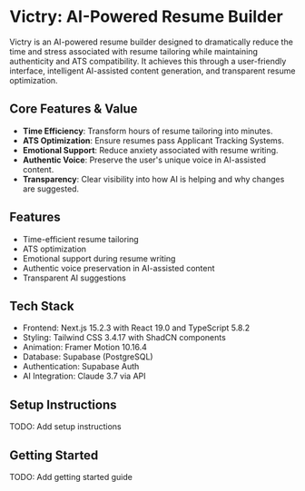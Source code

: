 # Victry: AI-Powered Resume Builder

Victry is an AI-powered resume builder designed to dramatically reduce the time and stress associated with resume tailoring while maintaining authenticity and ATS compatibility. It achieves this through a user-friendly interface, intelligent AI-assisted content generation, and transparent resume optimization.

## Core Features & Value

- **Time Efficiency**: Transform hours of resume tailoring into minutes.
- **ATS Optimization**: Ensure resumes pass Applicant Tracking Systems.
- **Emotional Support**: Reduce anxiety associated with resume writing.
- **Authentic Voice**: Preserve the user's unique voice in AI-assisted content.
- **Transparency**: Clear visibility into how AI is helping and why changes are suggested.

## Features

- Time-efficient resume tailoring
- ATS optimization
- Emotional support during resume writing
- Authentic voice preservation in AI-assisted content
- Transparent AI suggestions

## Tech Stack

- Frontend: Next.js 15.2.3 with React 19.0 and TypeScript 5.8.2
- Styling: Tailwind CSS 3.4.17 with ShadCN components
- Animation: Framer Motion 10.16.4
- Database: Supabase (PostgreSQL)
- Authentication: Supabase Auth
- AI Integration: Claude 3.7 via API

## Setup Instructions

TODO: Add setup instructions

## Getting Started

TODO: Add getting started guide
